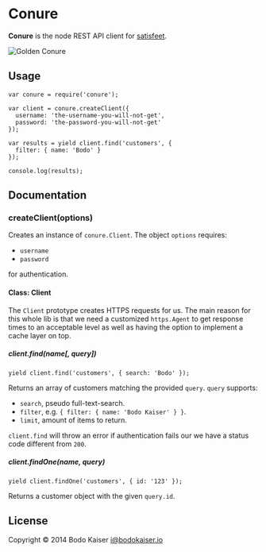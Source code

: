 # Conure

**Conure** is the node REST API client for [satisfeet](https://satisfeet.me).

![Golden Conure](http://bit.ly/U2RBgE)

## Usage

    var conure = require('conure');

    var client = conure.createClient({
      username: 'the-username-you-will-not-get',
      password: 'the-password-you-will-not-get'
    });

    var results = yield client.find('customers', {
      filter: { name: 'Bodo' }
    });

    console.log(results);

## Documentation

### createClient(options)

Creates an instance of `conure.Client`. The object `options` requires:

* `username`
* `password`

for authentication.

#### Class: Client

The `Client` prototype creates HTTPS requests for us. The main reason
for this whole lib is that we need a customized `https.Agent` to get
response times to an acceptable level as well as having the option to
implement a cache layer on top.

##### client.find(name[, query])

    yield client.find('customers', { search: 'Bodo' });

Returns an array of customers matching the provided `query`. `query`
supports:

* `search`, pseudo full-text-search.
* `filter`, e.g. `{ filter: { name: 'Bodo Kaiser' } }`.
* `limit`, amount of items to return.

`client.find` will throw an error if authentication fails our we have a
status code different from `200`.

##### client.findOne(name, query)

    yield client.findOne('customers', { id: '123' });

Returns a customer object with the given `query.id`.

## License

Copyright © 2014 Bodo Kaiser <i@bodokaiser.io>
